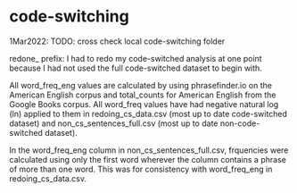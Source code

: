 # code-switching 
1Mar2022: TODO: cross check local code-switching folder

redone_ prefix: I had to redo my code-switched analysis at one point because I had not used the full code-switched dataset to begin with. 

All word_freq_eng values are calculated by using phrasefinder.io on the American English corpus and total_counts for American English from the Google Books corpus.
All word_freq values have had negative natural log (ln) applied to them in redoing_cs_data.csv (most up to date code-switched dataset) and non_cs_sentences_full.csv (most up to date non-code-switched dataset). 

In the word_freq_eng column in non_cs_sentences_full.csv, frquencies were calculated using only the first word wherever the column contains a phrase of more than one word. This was for consistency with word_freq_eng in redoing_cs_data.csv. 


